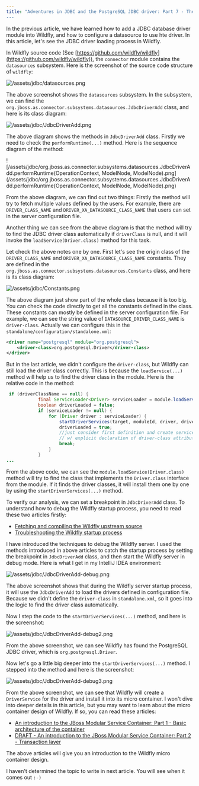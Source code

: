 ```yaml
---
title: "Adventures in JDBC and the PostgreSQL JDBC driver: Part 7 - The JDBC driver loading process in Wildfly
---
```


In the previous article, we have learned how to add a JDBC database driver module into Wildfly, and how to configure a datasource to use hte driver. In this article, let's see the JDBC driver loading process in Wildfly.

In Wildfly source code (See [https://github.com/wildfly/wildfly](https://github.com/wildfly/wildfly)), the `connector` module contains the `datasources` subsystem. Here is the screenshot of the source code structure of `wildfly`:

![/assets/jdbc/datasources.png](/assets/jdbc/datasources.png)

The above screenshot shows the `datasources` subsystem. In the subsystem, we can find the `org.jboss.as.connector.subsystems.datasources.JdbcDriverAdd` class, and here is its class diagram:

![/assets/jdbc/JdbcDriverAdd.png](/assets/jdbc/JdbcDriverAdd.png)

The above diagram shows the methods in `JdbcDriverAdd` class. Firstly we need to check the `performRuntime(...)` method. Here is the sequence diagram of the method:

![/assets/jdbc/org.jboss.as.connector.subsystems.datasources.JdbcDriverAdd.performRuntime(OperationContext, ModelNode, ModelNode).png](/assets/jdbc/org.jboss.as.connector.subsystems.datasources.JdbcDriverAdd.performRuntime(OperationContext, ModelNode, ModelNode).png)

From the above diagram, we can find out two things: Firstly the method will try to fetch multiple values defined by the users. For example, there are `DRIVER_CLASS_NAME` and `DRIVER_XA_DATASOURCE_CLASS_NAME` that users can set in the server configuration file.

Another thing we can see from the above diagram is that the method will try to find the JDBC driver class automatically if `driverClass` is null, and it will invoke the `loadService(Driver.class)` method for this task.

Let check the above notes one by one. First let's see the origin class of the `DRIVER_CLASS_NAME` and `DRIVER_XA_DATASOURCE_CLASS_NAME` constants. They are defined in the `org.jboss.as.connector.subsystems.datasources.Constants` class, and here is its class diagram:

![/assets/jdbc/Constants.png](/assets/jdbc/Constants.png)

The above diagram just show part of the whole class because it is too big. You can check the code directly to get all the constants defined in the class. These constants can mostly be defined in the server configuration file. For example, we can see the string value of `DATASOURCE_DRIVER_CLASS_NAME` is `driver-class`. Actually we can configure this in the `standalone/configuration/standalone.xml`: 
   
```xml
<driver name="postgresql" module="org.postgresql">
	<driver-class>org.postgresql.Driver</driver-class>
</driver>				
```

But in the last article, we didn't configure the `driver-class`, but Wildfly can still load the driver class correctly. This is because the `loadService(...)` method will help us to find the driver class in the module. Here is the relative code in the method:

```java
 if (driverClassName == null) {
            final ServiceLoader<Driver> serviceLoader = module.loadService(Driver.class);
            boolean driverLoaded = false;
            if (serviceLoader != null) {
                for (Driver driver : serviceLoader) {
                    startDriverServices(target, moduleId, driver, driverName, majorVersion, minorVersion, dataSourceClassName, xaDataSourceClassName);
                    driverLoaded = true;
                    //just consider first definition and create service for this. User can use different implementation only
                    // w/ explicit declaration of driver-class attribute
                    break;
                }
            }
...
```

From the above code, we can see the `module.loadService(Driver.class)` method will try to find the class that implements the `Driver.class` interface from the module. If it finds the driver classes, it will install them one by one by using the `startDriverServices(...)` method.

To verify our analysis, we can set a breakpoint in `JdbcDriverAdd` class. To understand how to debug the Wildfly startup process, you need to read these two articles firstly: 

- [Fetching and compiling the Wildfly upstream source](http://wildflyinternals.io/2017/05/05/wildfly-src.html)
- [Troubleshooting the Wildfly startup process](http://wildflyinternals.io/2017/05/07/troubleshooting-wildfly.html)

I have introduced the techniques to debug the Wildfly server. I used the methods introduced in above articles to catch the startup process by setting the breakpoint in `JdbcDriverAdd` class, and then start the Wildfly server in debug mode. Here is what I get in my IntelliJ IDEA environment:

![/assets/jdbc/JdbcDriverAdd-debug.png](/assets/jdbc/JdbcDriverAdd-debug.png)

The above screenshot shows that during the Wildfly server startup process, it will use the `JdbcDriverAdd` to load the drivers defined in configuration file. Because we didn't define the `driver-class` in `standalone.xml`, so it goes into the logic to find the driver class automatically.

Now I step the code to the `startDriverServices(...)` method, and here is the screenshot:

![/assets/jdbc/JdbcDriverAdd-debug2.png](/assets/jdbc/JdbcDriverAdd-debug2.png)

From the above screenshot, we can see Wildfly has found the PostgreSQL JDBC driver, which is `org.postgresql.Driver`.

Now let's go a little big deeper into the `startDriverServices(...)` method. I stepped into the method and here is the screenshot:
 
![/assets/jdbc/JdbcDriverAdd-debug3.png](/assets/jdbc/JdbcDriverAdd-debug3.png)

From the above screenshot, we can see that Wildfly will create a `DriverService` for the driver and install it into its micro container. I won't dive into deeper details in this article, but you may want to learn about the micro container design of Wildfly. If so, you can read these articles:

- [An introduction to the JBoss Modular Service Container: Part 1 - Basic architecture of the container](http://wildflyinternals.io/2017/05/10/jboss-msc.html)
- [DRAFT - An introduction to the JBoss Modular Service Container: Part 2 - Transaction layer](http://wildflyinternals.io/2017/05/21/jboss-msc2.html)

The above articles will give you an introduction to the Wildfly micro container design.

I haven't determined the topic to write in next article. You will see when it comes out `:-)`






